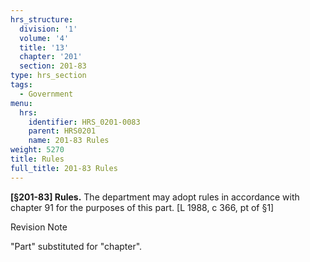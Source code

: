 ```yaml
---
hrs_structure:
  division: '1'
  volume: '4'
  title: '13'
  chapter: '201'
  section: 201-83
type: hrs_section
tags:
  - Government
menu:
  hrs:
    identifier: HRS_0201-0083
    parent: HRS0201
    name: 201-83 Rules
weight: 5270
title: Rules
full_title: 201-83 Rules
---
```

**[§201-83] Rules.** The department may adopt rules in accordance with chapter 91 for the purposes of this part. [L 1988, c 366, pt of §1]

Revision Note

"Part" substituted for "chapter".